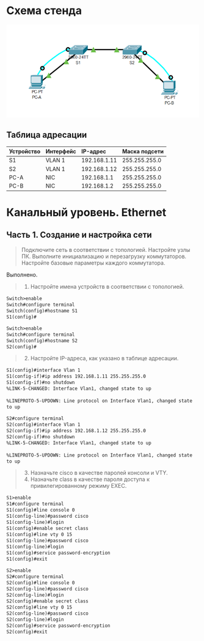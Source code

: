 # Схема стенда
![](scheme.png)

## Таблица адресации

| Устройство    | Интерфейс   | IP-адрес      | Маска подсети |
| :------------ |:----------- | :------------ | :------------ |
| S1            | VLAN 1      | 192.168.1.11  | 255.255.255.0 |
| S2            | VLAN 1      | 192.168.1.12  | 255.255.255.0 |
| PC-A          | NIC         | 192.168.1.1   | 255.255.255.0 |
| PC-B          | NIC         | 192.168.1.2   | 255.255.255.0 |

# Канальный уровень. Ethernet

## Часть 1. Создание и настройка сети

> Подключите сеть в соответствии с топологией.
> Настройте узлы ПК.
> Выполните инициализацию и перезагрузку коммутаторов.
> Настройте базовые параметры каждого коммутатора.

Выполнено.

>  1. Настройте имена устройств в соответствии с топологией.

```shell
Switch>enable
Switch#configure terminal
Switch(config)#hostname S1
S1(config)#
```

```shell
Switch>enable
Switch#configure terminal
Switch(config)#hostname S2
S2(config)#
```

>  2. Настройте IP-адреса, как указано в таблице адресации.

```shell
S1(config)#interface Vlan 1
S1(config-if)#ip address 192.168.1.11 255.255.255.0
S1(config-if)#no shutdown
%LINK-5-CHANGED: Interface Vlan1, changed state to up

%LINEPROTO-5-UPDOWN: Line protocol on Interface Vlan1, changed state to up
```

```shell
S2#configure terminal 
S2(config)#interface Vlan 1
S2(config-if)#ip address 192.168.1.12 255.255.255.0
S2(config-if)#no shutdown 
%LINK-5-CHANGED: Interface Vlan1, changed state to up

%LINEPROTO-5-UPDOWN: Line protocol on Interface Vlan1, changed state to up
```

>  3. Назначьте cisco в качестве паролей консоли и VTY.
>  4. Назначьте class в качестве пароля доступа к привилегированному режиму EXEC.

```shell
S1>enable
S1#configure terminal
S1(config)#line console 0
S1(config-line)#password cisco
S1(config-line)#login
S1(config)#enable secret class
S1(config)#line vty 0 15
S1(config-line)#password cisco
S1(config-line)#login
S1(config)#service password-encryption 
S1(config)#exit
```

```shell
S2>enable
S2#configure terminal
S2(config)#line console 0
S2(config-line)#password cisco
S2(config-line)#login
S2(config)#enable secret class
S2(config)#line vty 0 15
S2(config-line)#password cisco
S2(config-line)#login
S2(config)#service password-encryption 
S2(config)#exit
```
